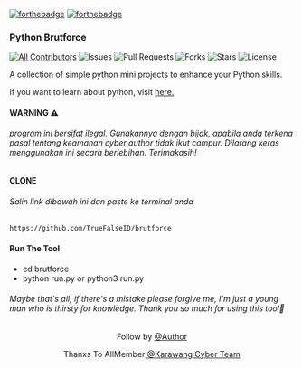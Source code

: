 <!-- ALL-CONTRIBUTORS-BADGE:START - Do not remove or modify this section -->
[![forthebadge](https://forthebadge.com/images/badges/built-by-developers.svg)](https://github.com/TrueFalseID)
[![forthebadge](https://forthebadge.com/images/badges/made-with-python.svg)](https://www.python.org)

### Python Brutforce

[![All Contributors](https://img.shields.io/github/contributors/TrueFalseID/brutforce)](#contributors-)
![Issues](https://img.shields.io/github/issues/TrueFalseID/brutforce)
![Pull Requests](https://img.shields.io/github/issues-pr/TrueFalseID/brutforce?)
![Forks](https://img.shields.io/github/forks/TrueFalseID/brutforce)
![Stars](https://img.shields.io/github/stars/TrueFalseID/brutforce)
![License](https://img.shields.io/github/license/TrueFalseID/brutforce)

A collection of simple python mini projects to enhance your Python skills.

If you want to learn about python, visit [here.](https://github.com/Python-World/Py-Resources)

#### WARNING ⚠
###### program ini bersifat ilegal. Gunakannya dengan bijak, apabila anda terkena pasal tentang keamanan cyber author tidak ikut campur. Dilarang keras menggunakan ini secara berlebihan. Terimakasih!

#### CLONE
###### Salin link dibawah ini dan paste ke terminal anda
```
https://github.com/TrueFalseID/brutforce
```
#### Run The Tool
- cd brutforce
- python run.py or python3 run.py

###### Maybe that's all, if there's a mistake please forgive me, I'm just a young man who is thirsty for knowledge. Thank you so much for using this tool🙏

<p align="center"> Follow by
<a href="https://www.facebook.com/may.quen.7547">@Author</a>
<p align="center">Thanxs To AllMember<a href="https://www.facebook.com/1454241774848282"> @Karawang Cyber Team</a></p>
